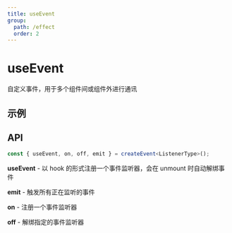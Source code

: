 ```yaml
---
title: useEvent
group:
  path: /effect
  order: 2
---
```


# useEvent

自定义事件，用于多个组件间或组件外进行通讯

## 示例

<code src="./useEvent.demo.tsx"></code>

## API

```ts
const { useEvent, on, off, emit } = createEvent<ListenerType>();
```

**useEvent** - 以 hook 的形式注册一个事件监听器，会在 unmount 时自动解绑事件

**emit** - 触发所有正在监听的事件

**on** - 注册一个事件监听器

**off** - 解绑指定的事件监听器
